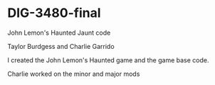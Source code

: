 # DIG-3480-final
 John Lemon's Haunted Jaunt code

Taylor Burdgess and Charlie Garrido

I created the John Lemon's Haunted game and the game base code.

Charlie worked on the minor and major mods
